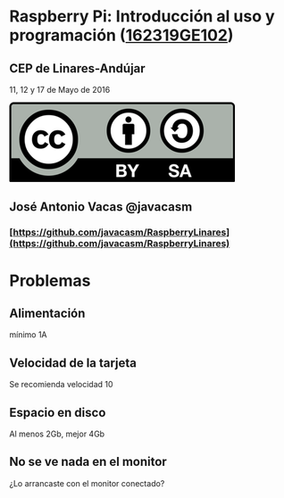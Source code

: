 # Raspberry Pi: Introducción al uso y programación ([162319GE102](https://www.juntadeandalucia.es/educacion/seneca/seneca/jsp/gestionactividades/DetActForPub.jsp?X_EDIACTFOR=161807))

## CEP de Linares-Andújar

11, 12 y 17 de Mayo de 2016

![CC](./imagenes/Licencia_CC.png)
## José Antonio Vacas  @javacasm

### [https://github.com/javacasm/RaspberryLinares](https://github.com/javacasm/RaspberryLinares)

# Problemas


## Alimentación

mínimo 1A

## Velocidad de la tarjeta

Se recomienda velocidad 10

## Espacio en disco

Al menos 2Gb, mejor 4Gb

## No se ve nada en el monitor

¿Lo arrancaste con el monitor conectado?
